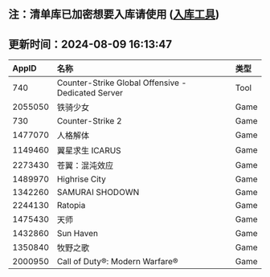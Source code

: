 ## 注：清单库已加密想要入库请使用 ([入库工具](https://github.com/BlankTMing/ManifestAutoUpdate/releases))

## 更新时间：2024-08-09 16:13:47
| AppID | 名称 | 类型  |
| :-------------------- | :----------------------------- | :----------- |
| 740 | Counter-Strike Global Offensive - Dedicated Server| Tool |
| 2055050 |   铁骑少女| Game |
| 730 | Counter-Strike 2| Game |
| 1477070 | 人格解体| Game |
| 1149460 | 翼星求生 ICARUS| Game |
| 2273430 | 苍翼：混沌效应| Game |
| 1489970 | Highrise City| Game |
| 1342260 | SAMURAI SHODOWN| Game |
| 2244130 | Ratopia| Game |
| 1475430 | 天师| Game |
| 1432860 | Sun Haven| Game |
| 1350840 | 牧野之歌| Game |
| 2000950 | Call of Duty®: Modern Warfare®| Game |

